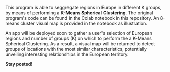 This program is able to seggregate regions in Europe in different K groups, by means of performing a **K-Means Spherical Clustering**. The original program's code can be found in the Colab notebook in this repository. An 8-means cluster visual map is provided in the notebook as illustration.

An app will be deployed soon to gather a user's selection of European regions and number of groups (K) on which to perform the a K-Means Spherical Clustering. As a result, a visual map will be returned to detect groups of locations with the most similar characteristics, potentially unveiling interesting relationships in the European territory. 

**Stay posted!**
